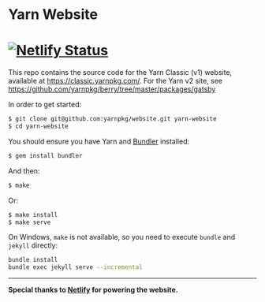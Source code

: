 # Yarn Website
[![Netlify Status](https://api.netlify.com/api/v1/badges/85057564-01fa-49d4-b898-30acb74ae19e/deploy-status)](https://app.netlify.com/sites/yarnpkg/deploys)
============

This repo contains the source code for the Yarn Classic (v1) website, available at https://classic.yarnpkg.com/. For the Yarn v2 site, see https://github.com/yarnpkg/berry/tree/master/packages/gatsby

In order to get started:

```sh
$ git clone git@github.com:yarnpkg/website.git yarn-website
$ cd yarn-website
```

You should ensure you have Yarn and [Bundler](http://bundler.io/) installed:

```sh
$ gem install bundler
```

And then:

```sh
$ make
```

Or:

```sh
$ make install
$ make serve
```

On Windows, `make` is not available, so you need to execute `bundle` and `jekyll` directly:

```sh
bundle install
bundle exec jekyll serve --incremental
```

---

**Special thanks to [Netlify](https://www.netlify.com/) for powering the website.**
